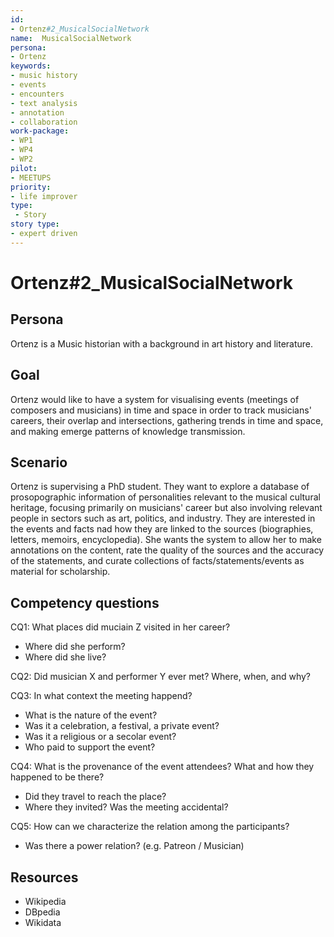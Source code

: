 ```yaml
---
id:
- Ortenz#2_MusicalSocialNetwork
name:  MusicalSocialNetwork 
persona:
- Ortenz
keywords:
- music history
- events
- encounters
- text analysis
- annotation
- collaboration
work-package:
- WP1
- WP4
- WP2
pilot:
- MEETUPS
priority:
- life improver
type:
 - Story
story type:
- expert driven
---
```

# Ortenz#2_MusicalSocialNetwork

## Persona

Ortenz is a Music historian with a background in art history and literature.

## Goal

Ortenz would like to have a system for visualising events (meetings of composers and musicians) in time and space in 
order to track musicians' careers, their overlap and intersections, gathering trends in time and space, and making 
emerge patterns of knowledge transmission.

## Scenario  

Ortenz is supervising a PhD student.
They want to explore a database of prosopographic information of personalities relevant to the musical cultural heritage, focusing primarily on
musicians' career but also involving relevant people in sectors such as art, politics, and industry.
They are interested in the events and facts nad how they are linked to the sources (biographies, letters, memoirs, encyclopedia).
She wants the system to allow her to make annotations on the content, rate the quality of the sources and the accuracy of the statements,
and curate collections of facts/statements/events as material for scholarship.

## Competency questions

CQ1: What places did muciain Z visited in her career?

* Where did she perform?
* Where did she live?

CQ2: Did musician X and performer Y ever met? Where, when, and why?

CQ3: In what context the meeting happend? 

* What is the nature of the event? 
* Was it a celebration, a festival, a private event?
* Was it a religious or a secolar event?
* Who paid to support the event?

CQ4: What is the provenance of the event attendees? What and how they happened to be there?

* Did they travel to reach the place?
* Where they invited? Was the meeting accidental?

CQ5: How can we characterize the relation among the participants?

* Was there a power relation? (e.g. Patreon / Musician)



## Resources
- Wikipedia
- DBpedia
- Wikidata
